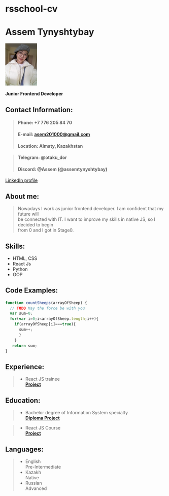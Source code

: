 # rsschool-cv

# Assem Tynyshtybay

<img src="/avatar.jpg" width="100px">

**Junior Frontend Developer**

## Contact Information:

> #### Phone: +7 776 205 84 70
>
> #### E-mail: asem201000@gmail.com
>
> #### Location: Almaty, Kazakhstan

> #### Telegram: @otaku_dor
>
> #### Discord: @Assem (@assemtynyshtybay)

[LinkedIn profile](https://www.linkedin.com/in/assem-tynyshtybay-1840b6207)

## About me:

> Nowadays I work as junior frontend developer. I am confident that my future will\
> be connected with IT. I want to improve my skills in native JS, so I decided to begin\
> from 0 and I got in Stage0.

## Skills:

* HTML, CSS
* React Js
* Python
* OOP

## Code Examples:

```javascript
function countSheeps(arrayOfSheep) {
  // TODO May the force be with you
  var sum=0;
  for(var i=0;i<arrayOfSheep.length;i++){
    if(arrayOfSheep[i]===true){
      sum++;
      }
    }
   return sum;
}
```

## Experience:

> * React JS trainee\
>   **[Project](https://github.com/assemtynyshtybay/Diploma)**

## Education:

> * Bachelor degree of Information System specialty\
>   **[Diploma Project](https://github.com/assemtynyshtybay/Diploma)**

> * React JS Course\
>   **[Project](https://github.com/assemtynyshtybay/job-qarastyr)**

## Languages:
> * English\
>   Pre-Intermediate
> * Kazakh\
>   Native
> * Russian\
>   Advanced